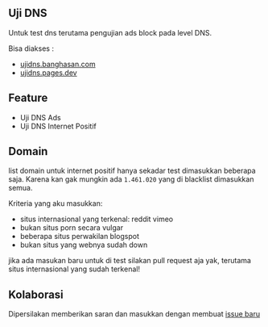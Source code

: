 ## Uji DNS

Untuk test dns terutama pengujian ads block pada level DNS.

Bisa diakses :

- [ujidns.banghasan.com](https://ujidns.banghasan.com)
- [ujidns.pages.dev](https://ujidns.pages.dev)

## Feature

- Uji DNS Ads
- Uji DNS Internet Positif

## Domain

list domain untuk internet positif hanya sekadar test dimasukkan beberapa saja. Karena kan gak mungkin ada `1.461.020` yang di blacklist dimasukkan semua.

Kriteria yang aku masukkan:

- situs internasional yang terkenal: reddit vimeo
- bukan situs porn secara vulgar
- beberapa situs perwakilan blogspot
- bukan situs yang webnya sudah down

jika ada masukan baru untuk di test silakan pull request aja yak, terutama situs internasional yang sudah terkenal!

## Kolaborasi

Dipersilakan memberikan saran dan masukkan dengan membuat [issue baru](https://github.com/banghasan/ujidns/issues/new/choose)